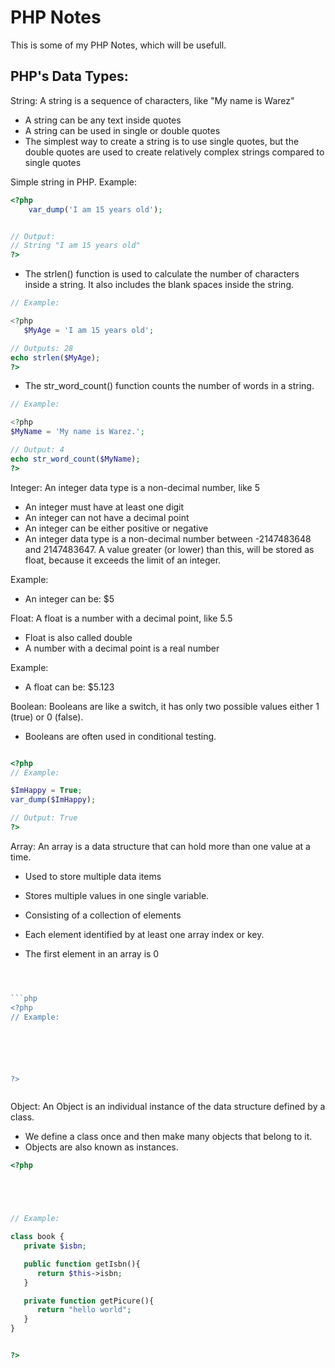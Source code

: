 # PHP Notes

This is some of my PHP Notes, which will be usefull.

<h2> PHP's Data Types: </h2>

String: A string is a sequence of characters, like "My name is Warez"
   * A string can be any text inside quotes
   * A string can be used in single or double quotes
   * The simplest way to create a string is to use single quotes,
   but the double quotes are used to create relatively complex strings compared to single quotes


Simple string in PHP. Example:
```php
<?php
    var_dump('I am 15 years old');


// Output:
// String "I am 15 years old"
?>
```
* The strlen() function is used to calculate the number of characters inside a string. It also includes the blank spaces inside the string.
```php
// Example:

<?php
   $MyAge = 'I am 15 years old';

// Outputs: 28
echo strlen($MyAge);
?>
```
* The str_word_count() function counts the number of words in a string.
```php
// Example:

<?php
$MyName = 'My name is Warez.';

// Output: 4
echo str_word_count($MyName);
?>
```
Integer: An integer data type is a non-decimal number, like 5
   * An integer must have at least one digit
   * An integer can not have a decimal point
   * An integer can be either positive or negative
   * An integer data type is a non-decimal number between -2147483648 and 2147483647. A value greater (or lower) than this, will be stored as float, because it exceeds the limit   of an integer.

Example:
* An integer can be: $5




Float: A float is a number with a decimal point, like 5.5
   * Float is also called double
   * A number with a decimal point is a real number

Example:
* A float can be: $5.123


Boolean: Booleans are like a switch, it has only two possible values either 1 (true) or 0 (false).
   * Booleans are often used in conditional testing.
```php

<?php
// Example:

$ImHappy = True;
var_dump($ImHappy);

// Output: True
?>
```



Array: An array is a data structure that can hold more than one value at a time.
   * Used to store multiple data items
   * Stores multiple values in one single variable.
   * Consisting of a collection of elements
   * Each element identified by at least one array index or key.



   * The first element in an array is 0
```php



```php
<?php
// Example:






?>



```
Object: An Object is an individual instance of the data structure defined by a class.
   * We define a class once and then make many objects that belong to it.
   * Objects are also known as instances.
```php
<?php





// Example:

class book {
   private $isbn;

   public function getIsbn(){
      return $this->isbn;
   }

   private function getPicure(){
      return "hello world";
   }
}


?>
```

